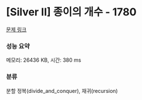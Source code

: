 # [Silver II] 종이의 개수 - 1780 

[문제 링크](https://www.acmicpc.net/problem/1780) 

### 성능 요약

메모리: 26436 KB, 시간: 380 ms

### 분류

분할 정복(divide_and_conquer), 재귀(recursion)


